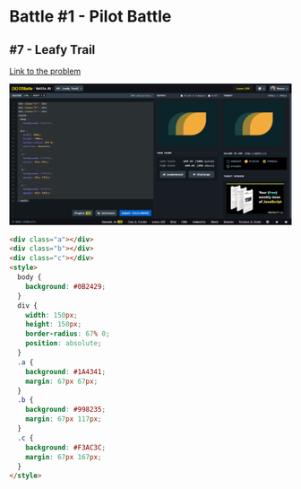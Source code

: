 # Battle #1 - Pilot Battle

## #7 - Leafy Trail

[Link to the problem](https://cssbattle.dev/play/7)

![result](./images/07_leafy-trail.png)

```html
<div class="a"></div>
<div class="b"></div>
<div class="c"></div>
<style>
  body {
    background: #0B2429;
  }
  div {
    width: 150px;
    height: 150px;
    border-radius: 67% 0;
    position: absolute;
  }
  .a {
    background: #1A4341;
    margin: 67px 67px;
  }
  .b {
    background: #998235;
    margin: 67px 117px;
  }
  .c {
    background: #F3AC3C;
    margin: 67px 167px;
  }
</style>
```
